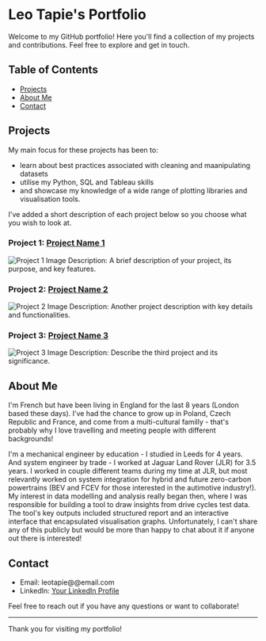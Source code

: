 # Leo Tapie's Portfolio

Welcome to my GitHub portfolio! Here you'll find a collection of my projects and contributions. Feel free to explore and get in touch.

## Table of Contents

- [Projects](#projects)
- [About Me](#about-me)
- [Contact](#contact)


## Projects

My main focus for these projects has been to:
- learn about best practices associated with cleaning and maanipulating datasets
- utilise my Python, SQL and Tableau skills
- and showcase my knowledge of a wide range of plotting libraries and visualisation tools.

I've added a short description of each project below so you choose what you wish to look at. 

### Project 1: [Project Name 1](link-to-project-1)
![Project 1 Image](link-to-project-1-image)
Description: A brief description of your project, its purpose, and key features.

### Project 2: [Project Name 2](link-to-project-2)
![Project 2 Image](link-to-project-2-image)
Description: Another project description with key details and functionalities.

### Project 3: [Project Name 3](link-to-project-3)
![Project 3 Image](link-to-project-3-image)
Description: Describe the third project and its significance.


## About Me

I'm French but have been living in England for the last 8 years (London based these days). I've had the chance to grow up in Poland, Czech Republic and France, and
come from a multi-cultural familly - that's probably why I love travelling and meeting people with different backgrounds! 

I'm a mechanical engineer by education - I studied in Leeds for 4 years. And system engineer by trade - I worked at Jaguar Land Rover (JLR) for 3.5 years.
I worked in couple different teams during my time at JLR, but most relevantly worked on system integration for hybrid and future zero-carbon powertrains
(BEV and FCEV for those interested in the autimotive industry!). My interest in data modelling and analysis really began then, where I was responsible for
building a tool to draw insights from drive cycles test data. The tool's key outputs included structured report and an interactive interface that encapsulated
visualisation graphs. Unfortunately, I can't share any of this publicly but would be more than happy to chat about it if anyone out there is interested! 


## Contact

- Email: leotapie@@email.com
- LinkedIn: [Your LinkedIn Profile](https://www.linkedin.com/in/leo-tapie-81a101132/)

Feel free to reach out if you have any questions or want to collaborate!

---

Thank you for visiting my portfolio!
